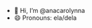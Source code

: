 - 👋 Hi, I’m @anacarolynna
- 😄 Pronouns: ela/dela
  

<!---
anacarolynna/anacarolynna is a ✨ special ✨ repository because its `README.md` (this file) appears on your GitHub profile.
You can click the Preview link to take a look at your changes.
--->
